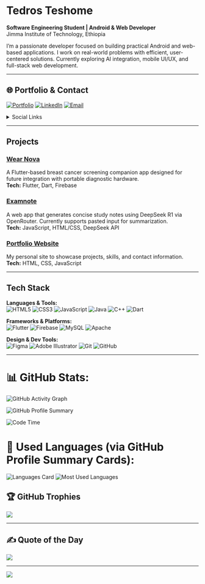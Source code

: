 # Tedros Teshome

**Software Engineering Student | Android & Web Developer**  
Jimma Institute of Technology, Ethiopia

I’m a passionate developer focused on building practical Android and web-based applications. I work on real-world problems with efficient, user-centered solutions. Currently exploring AI integration, mobile UI/UX, and full-stack web development.

---

## 🌐 Portfolio & Contact

[![Portfolio](https://img.shields.io/badge/Portfolio-%23000000.svg?logo=internet-explorer&logoColor=white)](https://tedrosportfolio.netlify.app)
[![LinkedIn](https://img.shields.io/badge/LinkedIn-%230077B5.svg?logo=linkedin&logoColor=white)](https://linkedin.com/in/SeriousRasCode)
[![Email](https://img.shields.io/badge/Email-D14836?logo=gmail&logoColor=white)](mailto:tedroszion@gmail.com)

<details>
<summary>Social Links</summary>

[![Facebook](https://img.shields.io/badge/Facebook-%231877F2.svg?logo=Facebook&logoColor=white)](https://facebook.com/SeriousRas)  
[![Instagram](https://img.shields.io/badge/Instagram-%23E4405F.svg?logo=Instagram&logoColor=white)](https://instagram.com/SeriousRas)  
[![TikTok](https://img.shields.io/badge/TikTok-%23000000.svg?logo=TikTok&logoColor=white)](https://tiktok.com/@SeriousRas)  
[![Pinterest](https://img.shields.io/badge/Pinterest-%23E60023.svg?logo=Pinterest&logoColor=white)](https://pinterest.com/SeriousRas)

</details>

---

## Projects

### [Wear Nova](https://github.com/SeriousRasCode/wear-nova)
A Flutter-based breast cancer screening companion app designed for future integration with portable diagnostic hardware.  
**Tech:** Flutter, Dart, Firebase

### [Examnote](https://github.com/SeriousRasCode/examnote)
A web app that generates concise study notes using DeepSeek R1 via OpenRouter. Currently supports pasted input for summarization.  
**Tech:** JavaScript, HTML/CSS, DeepSeek API

### [Portfolio Website](https://tedrosportfolio.netlify.app)
My personal site to showcase projects, skills, and contact information.  
**Tech:** HTML, CSS, JavaScript

---

## Tech Stack

**Languages & Tools:**  
![HTML5](https://img.shields.io/badge/html5-%23E34F26.svg?style=flat&logo=html5&logoColor=white)
![CSS3](https://img.shields.io/badge/css3-%231572B6.svg?style=flat&logo=css3&logoColor=white)
![JavaScript](https://img.shields.io/badge/javascript-%23323330.svg?style=flat&logo=javascript&logoColor=%23F7DF1E)
![Java](https://img.shields.io/badge/java-%23ED8B00.svg?style=flat&logo=openjdk&logoColor=white)
![C++](https://img.shields.io/badge/c++-%2300599C.svg?style=flat&logo=c%2B%2B&logoColor=white)
![Dart](https://img.shields.io/badge/Dart-0175C2?style=flat&logo=dart&logoColor=white)

**Frameworks & Platforms:**  
![Flutter](https://img.shields.io/badge/Flutter-02569B?style=flat&logo=flutter&logoColor=white)
![Firebase](https://img.shields.io/badge/firebase-%23039BE5.svg?style=flat&logo=firebase)
![MySQL](https://img.shields.io/badge/mysql-4479A1.svg?style=flat&logo=mysql&logoColor=white)
![Apache](https://img.shields.io/badge/apache-%23D42029.svg?style=flat&logo=apache&logoColor=white)

**Design & Dev Tools:**  
![Figma](https://img.shields.io/badge/figma-%23F24E1E.svg?style=flat&logo=figma&logoColor=white)
![Adobe Illustrator](https://img.shields.io/badge/adobe%20illustrator-%23FF9A00.svg?style=flat&logo=adobe%20illustrator&logoColor=white)
![Git](https://img.shields.io/badge/git-%23F05033.svg?style=flat&logo=git&logoColor=white)
![GitHub](https://img.shields.io/badge/github-%23121011.svg?style=flat&logo=github&logoColor=white)

---

# 📊 GitHub Stats:
![GitHub Activity Graph](https://github-readme-activity-graph.vercel.app/graph?username=SeriousRasCode&bg_color=1f1f1f&color=00e5ff&line=00e5ff&point=ffffff&area=true&hide_border=true)

![GitHub Profile Summary](https://github-profile-summary-cards.vercel.app/api/cards/profile-details?username=SeriousRasCode&theme=tokyonight)

![Code Time](https://github-readme-activity-graph.vercel.app/graph?username=SeriousRasCode&custom_title=Weekly%20Development%20Activity&theme=github-compact)

# 🧠 Used Languages (via GitHub Profile Summary Cards):
![Languages Card](https://github-profile-summary-cards.vercel.app/api/cards/repos-per-language?username=SeriousRasCode&theme=tokyonight)
![Most Used Languages](https://github-profile-summary-cards.vercel.app/api/cards/most-commit-language?username=SeriousRasCode&theme=tokyonight)

## 🏆 GitHub Trophies
![](https://github-profile-trophy.vercel.app/?username=SeriousRasCode&theme=radical&no-frame=false&no-bg=true&margin-w=4)

---

## ✍️ Quote of the Day
![](https://quotes-github-readme.vercel.app/api?type=horizontal&theme=radical)

---

[![](https://visitcount.itsvg.in/api?id=SeriousRasCode&icon=0&color=0)](https://visitcount.itsvg.in)

<!-- GitHub README last updated by Tedros Teshome -->

